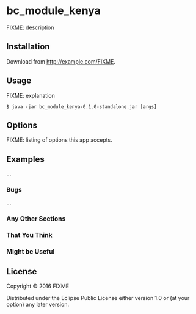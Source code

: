 # bc_module_kenya

FIXME: description

## Installation

Download from http://example.com/FIXME.

## Usage

FIXME: explanation

    $ java -jar bc_module_kenya-0.1.0-standalone.jar [args]

## Options

FIXME: listing of options this app accepts.

## Examples

...

### Bugs

...

### Any Other Sections
### That You Think
### Might be Useful

## License

Copyright © 2016 FIXME

Distributed under the Eclipse Public License either version 1.0 or (at
your option) any later version.
